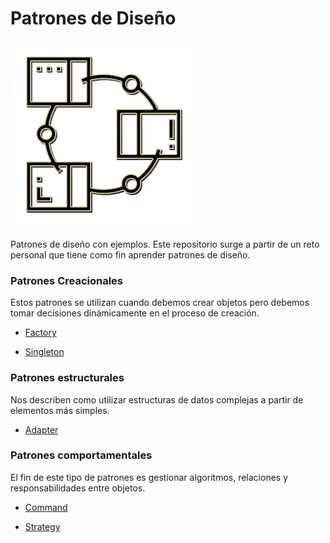# Patrones de Diseño
![Logo](logo.png)

  Patrones de diseño con ejemplos. Este repositorio surge a partir de un reto personal que tiene como fin aprender patrones de diseño.

### Patrones Creacionales
Estos patrones se utilizan cuando debemos crear objetos pero debemos tomar decisiones dinámicamente en el proceso de creación.

[Factory]:https://github.com/M0squ3ra/Design-Patterns/blob/master/Factory
- [Factory]

[Singleton]:https://github.com/M0squ3ra/Design-Patterns/tree/master/Singleton
- [Singleton]

### Patrones estructurales
Nos describen como utilizar estructuras de datos complejas a partir de elementos más simples.

[Adapter]:https://github.com/M0squ3ra/Design-Patterns/blob/master/Adapter
- [Adapter]

### Patrones comportamentales
El fin de este tipo de patrones es gestionar algoritmos, relaciones y responsabilidades entre objetos.

[Command]:https://github.com/M0squ3ra/Design-Patterns/blob/master/Command
- [Command]

[Strategy]:https://github.com/M0squ3ra/Design-Patterns/tree/master/Strategy
- [Strategy]
